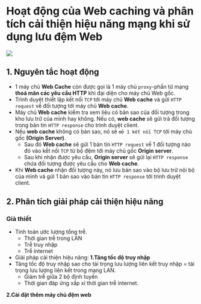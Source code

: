 # Hoạt động của Web caching và phân tích cải thiện hiệu năng mạng khi sử dụng lưu đệm Web
![](https://i.ibb.co/whNfMS9/web-application-performance-optimization400.jpg)
## 1. Nguyên tắc hoạt động 
- 1 máy chủ **Web Cache** còn được gọi là 1 máy chủ `proxy`-phần tử mạng **thoả mãn các yêu cầu HTTP** khi đại diện cho máy chủ Web gốc.
- Trình duyệt thiết lập kết nối `TCP` tới máy chủ **Web cache** và gửi `HTTP request` về đối tượng tới máy chủ **Web cache**.
- Máy chủ **Web cache** kiểm tra xem liệu có bản sao của đối tượng trong kho lưu trữ của mình hay không. Nếu có, **web cache** sẽ gửi trả đối tượng trong bản tin `HTTP response` cho trình duyệt client.
- Nếu **web cache** không có bản sao, nó sẽ `mở 1 kết nối TCP` tới máy chủ gốc **(Origin Server)**. 
   + Sau đó **Web cache** sẽ gửi 1 bản tin `HTTP request` về 1 đối tượng nào đó vào kết nối `TCP` từ bộ đệm tới máy chủ gốc **Origin server**.
   + Sau khi nhận được yêu cầu, **Origin server** sẽ gửi lại `HTTP response` chứa đối tượng được yêu cầu cho **Web cache**.
- Khi **Web cache** nhận đối tượng này, nó lưu bản sao vào bộ lưu trữ nội bộ của mình và gửi 1 bản sao vào bản tin `HTTP response` tới trình duyệt client.

## 2. Phân tích giải pháp cải thiện hiệu năng
### Giả thiết
- Tính toán ước lượng tổng trễ.
  + Thời gian trễ trong LAN
  + Trễ truy nhập
  + Trễ internet
- Giải pháp cải thiện hiệu năng:
**1.Tăng tốc độ truy nhập**
- Tăng tốc độ truy nhập sao cho tải trọng lưu lượng liên kết truy nhập = tải trọng lưu lượng liên kết trong mạng LAN.
    - Giảm trễ giữa 2 bộ định tuyến
    - Thời gian đáp ứng xấp xỉ thời gian trễ internet.

**2.Cài đặt thêm máy chủ đệm web**  
